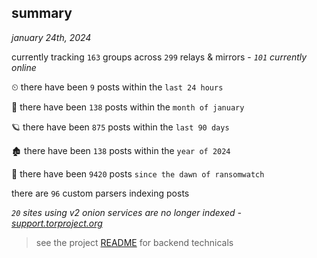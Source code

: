 
## summary
_january 24th, 2024_

currently tracking `163` groups across `299` relays & mirrors - _`101` currently online_

⏲ there have been `9` posts within the `last 24 hours`

🦈 there have been `138` posts within the `month of january`

🪐 there have been `875` posts within the `last 90 days`

🏚 there have been `138` posts within the `year of 2024`

🦕 there have been `9420` posts `since the dawn of ransomwatch`

there are `96` custom parsers indexing posts

_`20` sites using v2 onion services are no longer indexed - [support.torproject.org](https://support.torproject.org/onionservices/v2-deprecation/)_

> see the project [README](https://github.com/joshhighet/ransomwatch#ransomwatch--) for backend technicals
